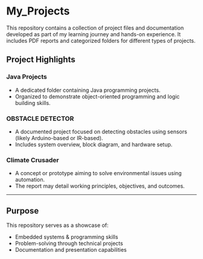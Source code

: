 # My_Projects

This repository contains a collection of project files and documentation developed as part of my learning journey and hands-on experience. It includes PDF reports and categorized folders for different types of projects.


## Project Highlights

### Java Projects
- A dedicated folder containing Java programming projects.
- Organized to demonstrate object-oriented programming and logic building skills.

### OBSTACLE DETECTOR
- A documented project focused on detecting obstacles using sensors (likely Arduino-based or IR-based).
- Includes system overview, block diagram, and hardware setup.

### Climate Crusader
- A concept or prototype aiming to solve environmental issues using automation.
- The report may detail working principles, objectives, and outcomes.

---

## Purpose

This repository serves as a showcase of:
- Embedded systems & programming skills
- Problem-solving through technical projects
- Documentation and presentation capabilities



